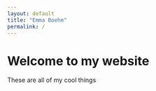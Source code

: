 ```yaml
---
layout: default
title: "Emma Boehm"
permalink: /
---
```


# Welcome to my website

These are all of my cool things
